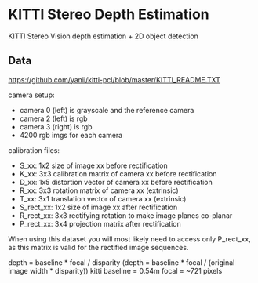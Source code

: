 # KITTI Stereo Depth Estimation

KITTI Stereo Vision depth estimation + 2D object detection

## Data

https://github.com/yanii/kitti-pcl/blob/master/KITTI_README.TXT


camera setup:
* camera 0 (left) is grayscale and the reference camera
* camera 2 (left) is rgb
* camera 3 (right) is rgb
* 4200 rgb imgs for each camera

calibration files:
* S_xx: 1x2 size of image xx before rectification
* K_xx: 3x3 calibration matrix of camera xx before rectification
* D_xx: 1x5 distortion vector of camera xx before rectification
* R_xx: 3x3 rotation matrix of camera xx (extrinsic)
* T_xx: 3x1 translation vector of camera xx (extrinsic)
* S_rect_xx: 1x2 size of image xx after rectification
* R_rect_xx: 3x3 rectifying rotation to make image planes co-planar
* P_rect_xx: 3x4 projection matrix after rectification

When using this dataset you will most likely need to access only P_rect_xx, as this matrix is valid for the rectified image sequences.


depth = baseline * focal / disparity
(depth = baseline * focal / (original image width * disparity))
kitti baseline = 0.54m
focal = ~721 pixels
